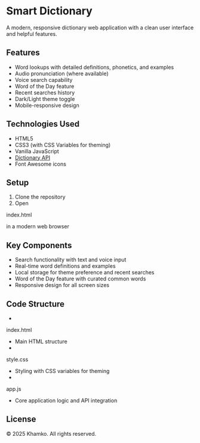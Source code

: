 
# Smart Dictionary

A modern, responsive dictionary web application with a clean user interface and helpful features.

## Features

- Word lookups with detailed definitions, phonetics, and examples
- Audio pronunciation (where available)
- Voice search capability
- Word of the Day feature
- Recent searches history
- Dark/Light theme toggle
- Mobile-responsive design

## Technologies Used

- HTML5
- CSS3 (with CSS Variables for theming)
- Vanilla JavaScript
- [Dictionary API](https://dictionaryapi.dev/)
- Font Awesome icons

## Setup

1. Clone the repository
2. Open 

index.html

 in a modern web browser

## Key Components

- Search functionality with text and voice input
- Real-time word definitions and examples
- Local storage for theme preference and recent searches
- Word of the Day feature with curated common words
- Responsive design for all screen sizes

## Code Structure

- 

index.html

 - Main HTML structure
- 

style.css

 - Styling with CSS variables for theming
- 

app.js

 - Core application logic and API integration

## License

© 2025 Khamko. All rights reserved.